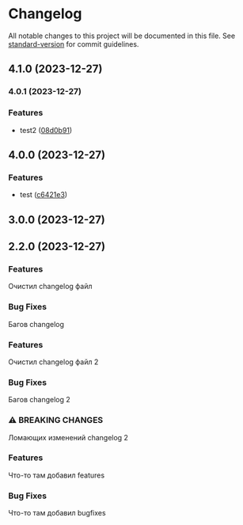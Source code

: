 # Changelog

All notable changes to this project will be documented in this file. See [standard-version](https://github.com/conventional-changelog/standard-version) for commit guidelines.

## 4.1.0 (2023-12-27)

### 4.0.1 (2023-12-27)

### Features

-   test2 ([08d0b91](https://github.com/core-ds/test/commit/08d0b91dbe299f2e210389825c20a7e0bc962ad2))

## 4.0.0 (2023-12-27)

### Features

-   test ([c6421e3](https://github.com/core-ds/test/commit/c6421e3d297c63aa97a54fb89c76c787784955cc))

## 3.0.0 (2023-12-27)

## 2.2.0 (2023-12-27)

### Features

Очистил changelog файл

### Bug Fixes

Багов changelog

### Features

Очистил changelog файл 2

### Bug Fixes

Багов changelog 2

### ⚠ BREAKING CHANGES

Ломающих изменений changelog 2

### Features

Что-то там добавил features

### Bug Fixes

Что-то там добавил bugfixes
